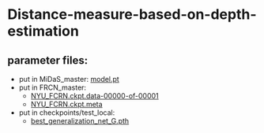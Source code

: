 # Distance-measure-based-on-depth-estimation

## parameter files:
- put in MiDaS_master: [model.pt](https://drive.google.com/file/d/1zQAV1YODL9uaalPBOZGVGevctCYiY8-l/view?usp=sharing)
- put in FRCN_master: 
  - [NYU_FCRN.ckpt.data-00000-of-00001](https://drive.google.com/file/d/1TTDdFT3LcKoVTDCFEFTYarhOKpISmHPN/view?usp=sharing)
  - [NYU_FCRN.ckpt.meta](https://drive.google.com/file/d/1wdUh-22jxhBHLKHK8qvFsHXHncCoMsFO/view?usp=sharing)
- put in checkpoints/test_local: 
  - [best_generalization_net_G.pth](http://www.cs.cornell.edu/projects/megadepth/dataset/models/best_generalization_net_G.pth)
